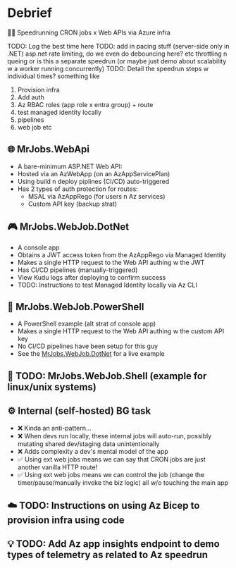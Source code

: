 # Debrief

🏃💨 Speedrunning CRON jobs x Web APIs via Azure infra

TODO: Log the best time here
TODO: add in pacing stuff (server-side only in .NET) asp.net rate limiting, do we even do debouncing here? etc throttling n queing or is this a separate speedrun (or maybe just demo about scalability w a worker running concurrently)
TODO: Detail the speedrun steps w individual times? something like
1. Provision infra
2. Add auth
3. Az RBAC roles (app role x entra group) + route
4. test managed identity locally
5. pipelines
6. web job etc

## 🌐 MrJobs.WebApi
- A bare-minimum ASP.NET Web API:
- Hosted via an AzWebApp (on an AzAppServicePlan)
- Using build n deploy piplines (CI/CD) auto-triggered
- Has 2 types of auth protection for routes:
  - MSAL via AzAppRego (for users n Az services)
  - Custom API key (backup strat)

## 🎮 MrJobs.WebJob.DotNet
- A console app
- Obtains a JWT access token from the AzAppRego via Managed Identity
- Makes a single HTTP request to the Web API authing w the JWT
- Has CI/CD pipelines (manually-triggered)
- View Kudu logs after deploying to confirm success
- TODO: Instructions to test Managed Identity locally via Az CLI 

## 🐚 MrJobs.WebJob.PowerShell
- A PowerShell example (alt strat of console app)
- Makes a single HTTP request to the Web API authing w the custom API key
- No CI/CD pipelines have been setup for this guy
- See the [MrJobs.WebJob.DotNet](./MrJobs.WebJob.DotNet/) for a live example

## 🐧 TODO: MrJobs.WebJob.Shell (example for linux/unix systems)

## ⚙️ Internal (self-hosted) BG task
- ❌ Kinda an anti-pattern...
- ❌ When devs run locally, these internal jobs will auto-run, possibly mutating shared dev/staging data unintentionally
- ❌ Adds complexity a dev's mental model of the app
- ✅ Using ext web jobs means we can say that CRON jobs are just another vanilla HTTP route!
- ✅ Using ext web jobs means we can control the job (change the timer/pause/manually invoke the biz logic) all w/o touching the main app

## ☁️ TODO: Instructions on using Az Bicep to provision infra using code

## 💡 TODO: Add Az app insights endpoint to demo types of telemetry as related to Az speedrun
